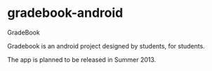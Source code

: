 gradebook-android
=================

GradeBook

Gradebook is an android project designed by students, for students.

The app is planned to be released in Summer 2013.
